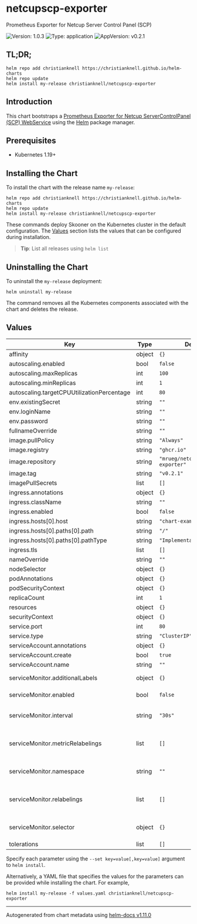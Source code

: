 # netcupscp-exporter

Prometheus Exporter for Netcup Server Control Panel (SCP)

![Version: 1.0.3](https://img.shields.io/badge/Version-1.0.3-informational?style=flat-square) ![Type: application](https://img.shields.io/badge/Type-application-informational?style=flat-square) ![AppVersion: v0.2.1](https://img.shields.io/badge/AppVersion-v0.2.1-informational?style=flat-square)

## TL;DR;

```console
helm repo add christianknell https://christianknell.github.io/helm-charts
helm repo update
helm install my-release christianknell/netcupscp-exporter
```

## Introduction

This chart bootstraps a [Prometheus Exporter for Netcup ServerControlPanel (SCP) WebService](https://github.com/mrueg/netcupscp-exporter) using the [Helm](https://helm.sh) package manager.

## Prerequisites

- Kubernetes 1.19+

## Installing the Chart

To install the chart with the release name `my-release`:

```console
helm repo add christianknell https://christianknell.github.io/helm-charts
helm repo update
helm install my-release christianknell/netcupscp-exporter
```

These commands deploy Skooner on the Kubernetes cluster in the default configuration. The [Values](#values) section lists the values that can be configured during installation.

> **Tip**: List all releases using `helm list`

## Uninstalling the Chart

To uninstall the `my-release` deployment:

```console
helm uninstall my-release
```

The command removes all the Kubernetes components associated with the chart and deletes the release.

## Values

| Key                                        | Type   | Default                      | Description                                                            |
| ------------------------------------------ | ------ | ---------------------------- | ---------------------------------------------------------------------- |
| affinity                                   | object | `{}`                         |                                                                        |
| autoscaling.enabled                        | bool   | `false`                      |                                                                        |
| autoscaling.maxReplicas                    | int    | `100`                        |                                                                        |
| autoscaling.minReplicas                    | int    | `1`                          |                                                                        |
| autoscaling.targetCPUUtilizationPercentage | int    | `80`                         |                                                                        |
| env.existingSecret                         | string | `""`                         |                                                                        |
| env.loginName                              | string | `""`                         |                                                                        |
| env.password                               | string | `""`                         |                                                                        |
| fullnameOverride                           | string | `""`                         |                                                                        |
| image.pullPolicy                           | string | `"Always"`                   |                                                                        |
| image.registry                             | string | `"ghcr.io"`                  |                                                                        |
| image.repository                           | string | `"mrueg/netcupscp-exporter"` |                                                                        |
| image.tag                                  | string | `"v0.2.1"`                   |                                                                        |
| imagePullSecrets                           | list   | `[]`                         |                                                                        |
| ingress.annotations                        | object | `{}`                         |                                                                        |
| ingress.className                          | string | `""`                         |                                                                        |
| ingress.enabled                            | bool   | `false`                      |                                                                        |
| ingress.hosts[0].host                      | string | `"chart-example.local"`      |                                                                        |
| ingress.hosts[0].paths[0].path             | string | `"/"`                        |                                                                        |
| ingress.hosts[0].paths[0].pathType         | string | `"ImplementationSpecific"`   |                                                                        |
| ingress.tls                                | list   | `[]`                         |                                                                        |
| nameOverride                               | string | `""`                         |                                                                        |
| nodeSelector                               | object | `{}`                         |                                                                        |
| podAnnotations                             | object | `{}`                         |                                                                        |
| podSecurityContext                         | object | `{}`                         |                                                                        |
| replicaCount                               | int    | `1`                          |                                                                        |
| resources                                  | object | `{}`                         |                                                                        |
| securityContext                            | object | `{}`                         |                                                                        |
| service.port                               | int    | `80`                         |                                                                        |
| service.type                               | string | `"ClusterIP"`                |                                                                        |
| serviceAccount.annotations                 | object | `{}`                         |                                                                        |
| serviceAccount.create                      | bool   | `true`                       |                                                                        |
| serviceAccount.name                        | string | `""`                         |                                                                        |
| serviceMonitor.additionalLabels            | object | `{}`                         | Prometheus ServiceMonitor labels                                       |
| serviceMonitor.enabled                     | bool   | `false`                      | Enable a prometheus ServiceMonitor                                     |
| serviceMonitor.interval                    | string | `"30s"`                      | Prometheus ServiceMonitor interval                                     |
| serviceMonitor.metricRelabelings           | list   | `[]`                         | Prometheus [MetricRelabelConfigs] to apply to samples before ingestion |
| serviceMonitor.namespace                   | string | `""`                         | Prometheus ServiceMonitor namespace                                    |
| serviceMonitor.relabelings                 | list   | `[]`                         | Prometheus [RelabelConfigs] to apply to samples before scraping        |
| serviceMonitor.selector                    | object | `{}`                         | Prometheus ServiceMonitor selector                                     |
| tolerations                                | list   | `[]`                         |                                                                        |

Specify each parameter using the `--set key=value[,key=value]` argument to `helm install`.

Alternatively, a YAML file that specifies the values for the parameters can be provided while installing the chart. For example,

```console
helm install my-release -f values.yaml christianknell/netcupscp-exporter
```

---

Autogenerated from chart metadata using [helm-docs v1.11.0](https://github.com/norwoodj/helm-docs/releases/v1.11.0)

